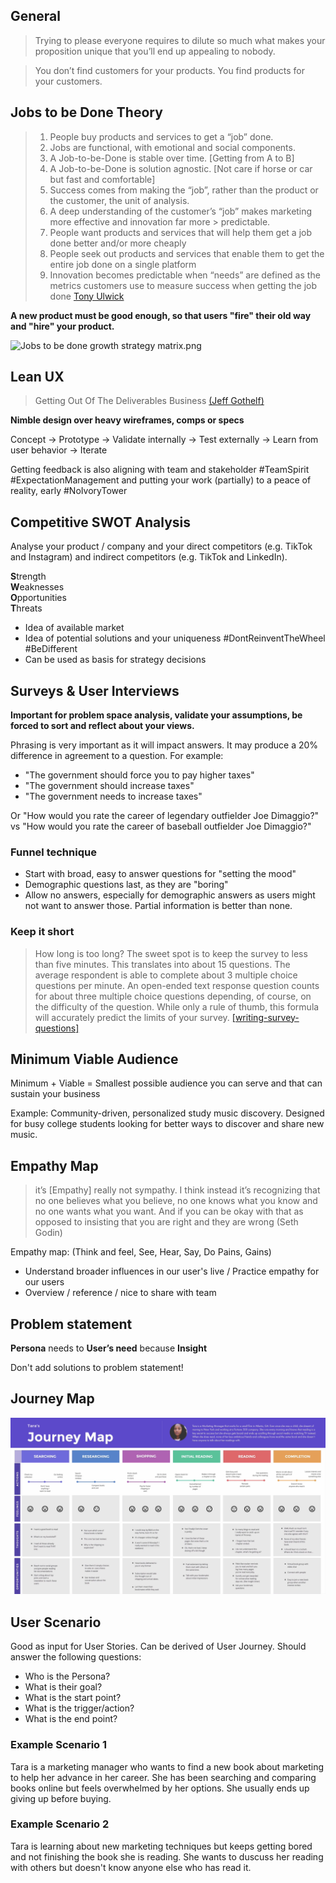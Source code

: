 ## General

> Trying to please everyone requires to dilute so much what makes your proposition unique that you’ll end up appealing to nobody.

> You don’t find customers for your products. You find products for your customers.

## Jobs to be Done Theory

> 1. People buy products and services to get a “job” done.
> 2. Jobs are functional, with emotional and social components.
> 3. A Job-to-be-Done is stable over time. [Getting from A to B]
> 4. A Job-to-be-Done is solution agnostic. [Not care if horse or car but fast and comfortable]
> 5. Success comes from making the “job”, rather than the product or the customer, the unit of analysis.
> 6. A deep understanding of the customer’s “job” makes marketing more effective and innovation far more > predictable.
> 7. People want products and services that will help them get a job done better and/or more cheaply
> 8. People seek out products and services that enable them to get the entire job done on a single platform
> 9. Innovation becomes predictable when “needs” are defined as the metrics customers use to measure success when getting the job done
> [Tony Ulwick](https://jobs-to-be-done.com/the-5-tenets-of-jobs-to-be-done-theory-ba58c3a093c1)

**A new product must be good enough, so that users "fire" their old way and "hire" your product.**

![Jobs to be done growth strategy matrix.png](JobsToBeDoneGrowthStrategyMatrix.png)

## Lean UX

> Getting Out Of The Deliverables Business [(Jeff Gothelf)](https://www.smashingmagazine.com/2011/03/lean-ux-getting-out-of-the-deliverables-business/)

**Nimble design over heavy wireframes, comps or specs**

Concept -> Prototype -> Validate internally -> Test externally -> Learn from user behavior -> Iterate

Getting feedback is also aligning with team and stakeholder #TeamSpirit #ExpectationManagement and putting your work (partially) to a peace of reality, early #NoIvoryTower 

## Competitive SWOT Analysis

Analyse your product / company and your direct competitors (e.g. TikTok and Instagram) and indirect competitors (e.g. TikTok and LinkedIn).

**S**trength <br>
**W**eaknesses <br>
**O**pportunities <br>
**T**hreats <br>

- Idea of available market
- Idea of potential solutions and your uniqueness #DontReinventTheWheel #BeDifferent 
- Can be used as basis for strategy decisions

## Surveys & User Interviews

**Important for problem space analysis, validate your assumptions, be forced to sort and reflect about your views.**

Phrasing is very important as it will impact answers. It may produce a 20% difference in agreement to a question. For example:

- "The government should force you to pay higher taxes"
- "The government should increase taxes"
- "The government needs to increase taxes"

Or "How would you rate the career of legendary outfielder Joe Dimaggio?" vs "How would you rate the career of baseball outfielder Joe Dimaggio?"

### Funnel technique

- Start with broad, easy to answer questions for "setting the mood"
- Demographic questions last, as they are "boring"
- Allow no answers, especially for demographic answers as users might not want to answer those. Partial information is better than none.

### Keep it short

> How long is too long? The sweet spot is to keep the survey to less than five minutes. This translates into about 15 questions. The average respondent is able to complete about 3 multiple choice questions per minute. An open-ended text response question counts for about three multiple choice questions depending, of course, on the difficulty of the question. While only a rule of thumb, this formula will accurately predict the limits of your survey. [[writing-survey-questions]](https://www.qualtrics.com/blog/)

## Minimum Viable Audience

Minimum + Viable = Smallest possible audience you can serve and that can sustain your business

Example: Community-driven, personalized study music discovery. Designed for busy college students looking for better ways to discover and share new music.

## Empathy Map

> it’s [Empathy] really not sympathy. I think instead it’s recognizing that no one believes what you believe, no one knows what you know and no one wants what you want. And if you can be okay with that as opposed to insisting that you are right and they are wrong (Seth Godin)

Empathy map: (Think and feel, See, Hear, Say, Do Pains, Gains)

- Understand broader influences in our user's live / Practice empathy for our users
- Overview / reference / nice to share with team

## Problem statement

**Persona** needs to **User’s need** because **Insight**

Don't add solutions to problem statement!

## Journey Map

![Journey Map](./assets/JourneyMap.png)

## User Scenario

Good as input for User Stories. Can be derived of User Journey. Should answer the following questions:

- Who is the Persona?
- What is their goal?
- What is the start point?
- What is the trigger/action?
- What is the end point?

### Example Scenario 1

Tara is a marketing manager who wants to find a new book about marketing to help her advance in her career. She has been searching and comparing books online but feels overwhelmed by her options. She usually ends up giving up before buying.

### Example Scenario 2

Tara is learning about new marketing techniques but keeps getting bored and not finishing the book she is reading. She wants to duscuss her reading with others but doesn't know anyone else who has read it.